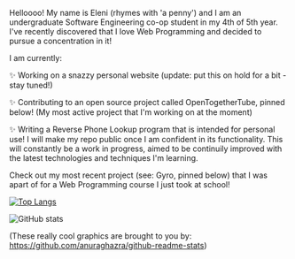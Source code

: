 <!--- ![Eleni's Logo](https://github.com/elenirotsides/My-Personal-Website/blob/dev/src/public/ER_logo.png?raw=true) --->

Helloooo! My name is Eleni (rhymes with 'a penny') and I am an undergraduate Software Engineering co-op student in my 4th of 5th year. I've recently discovered that I love Web Programming and decided to pursue a concentration in it! 

I am currently:

✨ Working on a snazzy personal website (update: put this on hold for a bit - stay tuned!)

✨ Contributing to an open source project called OpenTogetherTube, pinned below! (My most active project that I'm working on at the moment)

✨ Writing a Reverse Phone Lookup program that is intended for personal use! I will make my repo public once I am confident in its functionality. This will constantly be a work in progress, aimed to be continuily improved with the latest technologies and techniques I'm learning. 

Check out my most recent project (see: Gyro, pinned below) that I was apart of for a Web Programming course I just took at school!

[![Top Langs](https://github-readme-stats.vercel.app/api/top-langs/?username=elenirotsides&theme=dracula)](https://github.com/anuraghazra/github-readme-stats)

![GitHub stats](https://github-readme-stats.vercel.app/api?username=elenirotsides&count_private=true&theme=dracula&show_icons=true)  

(These really cool graphics are brought to you by: https://github.com/anuraghazra/github-readme-stats)
